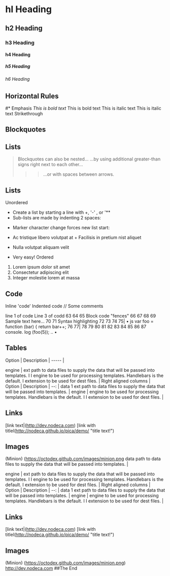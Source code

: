 # hl Heading
## h2 Heading 
### h3 Heading
#### h4 Heading
##### h5 Heading 
###### h6 Heading





























## Horizontal Rules
#* Emphasis
*This is bold text*
This is bold text
This is italic text
This is italic text
Strikethrough
## Blockquotes
## Lists
> Blockquotes can also be nested...
> ...by using additional greater-than signs right next to each other...
>>>…or with spaces between arrows.

## Lists
Unordered
+ Create a list by starting a line with +, '-' , or '**
+ Sub-lists are made by indenting 2 spaces:
- Marker character change forces new list start:
* Ac tristique libero volutpat at + Facilisis in pretium nist aliquet
- Nulla volutpat aliquam velit
+ Very easy!
Ordered
1. Lorem ipsum dolor sit amet
2. Consectetur adipiscing
elit
3. Integer molestie lorem
at massa
## Code
Inline 'code'
Indented code
// Some comments

line 1 of code
Line 3 of codd
63
64
65
Block code "fences"
66
67
68
69
Sample text here...
70
71
Syntax highlighting
72
73
74
75|
• js
var foo = function (bar) {
return bar++;
76
77|
78
79
80
81
82
83
84
85
86
87
console. log (foo(5));
.. •
## Tables
Option | Description |
----- |

engine | ext
path to data
files to supply the data that will be passed into templates. I
I engine to be used for processing templates. Handlebars is the default. I extension to be used for dest files. |
Right aligned columns
| Option | Description |
--: |
data
1 ext
path to data files to supply the data that will be passed into templates. |
engine | engine to be used for processing templates. Handlebars is the default. I
I extension to be used for dest files. |
## Links
[link text|(http://dev.nodeca.com)
[link with titlel(http://nodeca.github.io/pica/demo/ "title text!")
## Images
(Minion) (https://octodex.github.com/images/minion.png
data
path to data files to supply the data that will be passed into templates. |

engine | ext
path to data
files to supply the data that will be passed into templates. I
I engine to be used for processing templates. Handlebars is the default. I extension to be used for dest files. |
Right aligned columns
| Option | Description |
--: |
data
1 ext
path to data files to supply the data that will be passed into templates. |
engine | engine to be used for processing templates. Handlebars is the default. I
I extension to be used for dest files. |
## Links
[link text|(http://dev.nodeca.com)
[link with titlel(http://nodeca.github.io/pica/demo/ "title text!")
## Images
(Minion) (https://octodex.github.com/images/minion.png)
http://dev.nodeca.com
##The End

